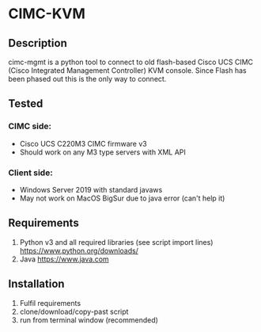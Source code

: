 # CIMC-KVM
## Description
cimc-mgmt is a python tool to connect to old flash-based Cisco UCS CIMC (Cisco Integrated Management Controller) KVM console. Since Flash has been phased out this is the only way to connect.

## Tested
### CIMC side:
 - Cisco UCS C220M3 CIMC firmware v3
 - Should work on any M3 type servers with XML API

### Client side:
 - Windows Server 2019 with standard javaws
 - May not work on MacOS BigSur due to java error (can't help it)

## Requirements
1. Python v3 and all required libraries (see script import lines) https://www.python.org/downloads/
2. Java https://www.java.com

## Installation
1. Fulfil requirements
2. clone/download/copy-past script
3. run from terminal window (recommended)